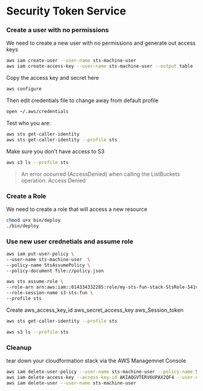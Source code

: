 # Security Token Service

### Create a user with no permissions
We need to create a new user with no permissions and generate out access keys


```sh
aws iam create-user --user-name sts-machine-user
aws iam create-access-key --user-name sts-machine-user --output table
```
Copy the access key and secret here
```sh
aws configure
```

Then edit credentials file to change away from default profile

```sh
open ~/.aws/credentials 
```

Test who you are:

```sh
aws sts get-caller-identity
aws sts get-caller-identity --profile sts
```

Make sure you don't have access to S3

```sh
aws s3 ls --profile sts
```
> An error occurred (AccessDenied) when calling the ListBuckets operation: Access Denied


### Create a Role
We need to create a role that will access a new resource

```sh
chmod u+x bin/deploy
./bin/deploy
```

### Use new user crednetials and assume role


```sh
aws iam put-user-policy \
--user-name sts-machine-user  \
--policy-name StsAssumePolicy \
--policy-document file://policy.json
```

```sh
aws sts assume-role \
--role-arn arn:aws:iam::014334332285:role/my-sts-fun-stack-StsRole-541vpFNMLqZU \
--role-session-name s3-sts-fun \
--profile sts
```

Create 
aws_access_key_id
aws_secret_access_key
aws_Session_token

```sh
aws sts get-caller-identity --profile sts
```

```sh
aws s3 ls --profile sts
```



### Cleanup

tear down your cloudformation stack via the AWS Managemnet Console

```sh
aws iam delete-user-policy --user-name sts-machine-user --policy-name StsAssumePolicy
aws iam delete-access-key --access-key-id AKIAQGVTERV6UPAX2QF4 --user-name sts-machine-user
aws iam delete-user --user-name sts-machine-user
```